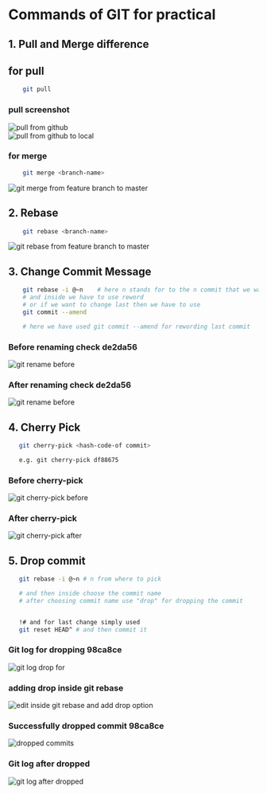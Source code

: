 <h1>Commands of GIT for practical </h1>

## 1. Pull and Merge difference
## for pull 

```bash
    git pull
```
### pull screenshot

<img src="images/pull_1.png" title="pull from github"/>
<br/>
<img src="images/pull_2.png" title="pull from github to local"/>


### for merge 
```bash
    git merge <branch-name>
```
<img src="images/git_merge.png" title="git merge from feature branch to master" />

<br />

## 2. Rebase

```bash
    git rebase <branch-name>
```
<img src="images/git_rebase.png" title="git rebase from feature branch to master" />



## 3. Change Commit Message

```bash
    git rebase -i @~n    # here n stands for to the n commit that we want to change
    # and inside we have to use reword
    # or if we want to change last then we have to use
    git commit --amend

    # here we have used git commit --amend for rewording last commit
```
<h3>Before renaming check de2da56 </h3>
<img src="images/git_rename_before.png" title="git rename before" />

<h3>After renaming check de2da56 </h3>
<img src="images/git_rename_after.png" title="git rename before" />

## 4. Cherry Pick


```bash
   git cherry-pick <hash-code-of commit>

   e.g. git cherry-pick df88675
```


<h3>Before cherry-pick  </h3>
<img src="images/git_cherry_pick_before.png" title="git cherry-pick before" />

<h3>After cherry-pick  </h3>
<img src="images/git_cherry_pick_after.png" title="git cherry-pick after" />



## 5. Drop commit


```bash
   git rebase -i @~n # n from where to pick

   # and then inside choose the commit name
   # after choosing commit name use "drop" for dropping the commit


   !# and for last change simply used
   git reset HEAD^ # and then commit it

```

<h3>Git log  for dropping 98ca8ce</h3>
<img src="images/git_drop_1.png" title="git log drop for " />

<h3>adding drop inside git rebase</h3>
<img src="images/git_drop_2.png" title="edit inside git rebase and add drop option" />

<h3>Successfully dropped commit 98ca8ce</h3>
<img src="images/git_drop_3.png" title="dropped commits" />

<h3>Git log after dropped</h3>
<img src="images/git_drop_4.png" title="git log after dropped " />



